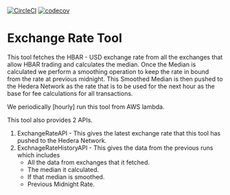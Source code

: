 [![CircleCI](https://circleci.com/gh/swirlds/Exchange-Rate-Tool/tree/master.svg?style=shield&circle-token=6836ac760f65328da0f419c11c155ed2c19fedae)](https://circleci.com/gh/swirlds/Exchange-Rate-Tool/tree/master)
[![codecov]()]()


# Exchange Rate Tool

This tool fetches the HBAR - USD exchange rate from all the exchanges that allow HBAR trading and calculates the median.
Once the Median is calculated we perform a smoothing operation to keep the rate in bound from the rate at previous midnight.
This Smoothed Median is then pushed to the Hedera Network as the rate that is to be used for the next hour as the base for fee calculations for all transactions.


We periodically [hourly] run this tool from AWS lambda.

This tool also provides 2 APIs.

1. ExchangeRateAPI - This gives the latest exchange rate that this tool has pushed to the Hedera Network.
2. ExchnageRateHistoryAPI - This gives the data from the previous runs which includes 
    * All the data from exchanges that it fetched.
    * The median it calculated.
    * If that median is smoothed.
    * Previous Midnight Rate.
